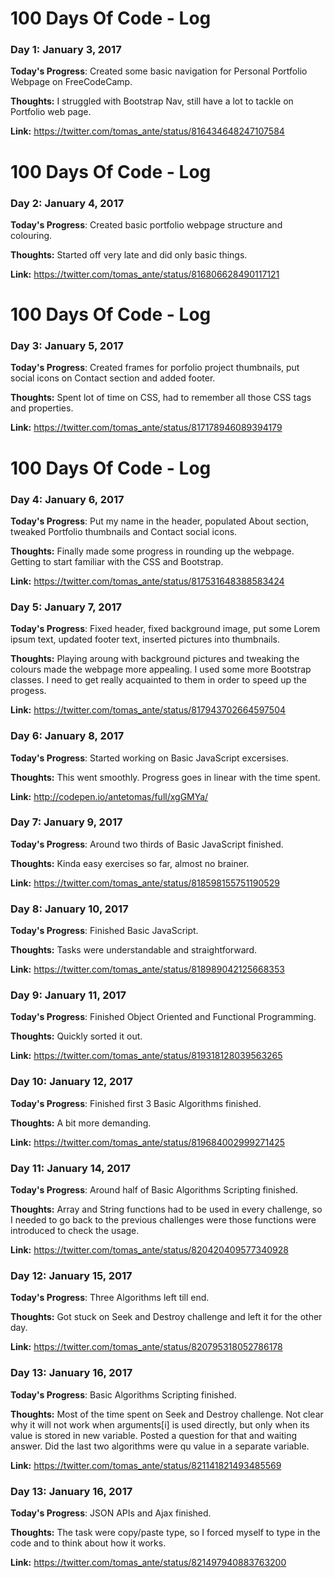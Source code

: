 # 100 Days Of Code - Log

### Day 1: January 3, 2017

**Today's Progress**: Created some basic navigation for Personal Portfolio Webpage on FreeCodeCamp.

**Thoughts:** I struggled with Bootstrap Nav, still have a lot to tackle on Portfolio web page.

**Link:** https://twitter.com/tomas_ante/status/816434648247107584

# 100 Days Of Code - Log

### Day 2: January 4, 2017

**Today's Progress**: Created basic portfolio webpage structure and colouring.

**Thoughts:** Started off very late and did only basic things.

**Link:** https://twitter.com/tomas_ante/status/816806628490117121

# 100 Days Of Code - Log

### Day 3: January 5, 2017

**Today's Progress**: Created frames for porfolio project thumbnails, put social icons on Contact section and added footer.

**Thoughts:** Spent lot of time on CSS, had to remember all those CSS tags and properties.

**Link:** https://twitter.com/tomas_ante/status/817178946089394179

# 100 Days Of Code - Log

### Day 4: January 6, 2017

**Today's Progress**: Put my name in the header, populated About section, tweaked Portfolio thumbnails and Contact social icons.

**Thoughts:** Finally made some progress in rounding up the webpage. Getting to start familiar with the CSS and Bootstrap.

**Link:** https://twitter.com/tomas_ante/status/817531648388583424

### Day 5: January 7, 2017

**Today's Progress**: Fixed header, fixed background image, put some Lorem ipsum text, updated footer text, inserted pictures into thumbnails.

**Thoughts:** Playing aroung with background pictures and tweaking the colours made the webpage more appealing. I used some more Bootstrap classes. I need to get really acquainted to them in order to speed up the progess.

**Link:** https://twitter.com/tomas_ante/status/817943702664597504

### Day 6: January 8, 2017

**Today's Progress**: Started working on Basic JavaScript excersises.

**Thoughts:** This went smoothly. Progress goes in linear with the time spent.

**Link:** http://codepen.io/antetomas/full/xgGMYa/

### Day 7: January 9, 2017

**Today's Progress**: Around two thirds of Basic JavaScript finished.

**Thoughts:** Kinda easy exercises so far, almost no brainer.

**Link:** https://twitter.com/tomas_ante/status/818598155751190529

### Day 8: January 10, 2017

**Today's Progress**: Finished Basic JavaScript.

**Thoughts:** Tasks were understandable and straightforward.

**Link:** https://twitter.com/tomas_ante/status/818989042125668353

### Day 9: January 11, 2017

**Today's Progress**: Finished Object Oriented and Functional Programming.

**Thoughts:** Quickly sorted it out.

**Link:** https://twitter.com/tomas_ante/status/819318128039563265

### Day 10: January 12, 2017

**Today's Progress**: Finished first 3 Basic Algorithms finished.

**Thoughts:** A bit more demanding.

**Link:** https://twitter.com/tomas_ante/status/819684002999271425

### Day 11: January 14, 2017

**Today's Progress**: Around half of Basic Algorithms Scripting finished.

**Thoughts:** Array and String functions had to be used in every challenge, so I needed to go back to the previous challenges were those functions were introduced to check the usage. 

**Link:** https://twitter.com/tomas_ante/status/820420409577340928

### Day 12: January 15, 2017

**Today's Progress**: Three Algorithms left till end.

**Thoughts:** Got stuck on Seek and Destroy challenge and left it for the other day.

**Link:** https://twitter.com/tomas_ante/status/820795318052786178

### Day 13: January 16, 2017

**Today's Progress**: Basic Algorithms Scripting finished.

**Thoughts:** Most of the time spent on Seek and Destroy challenge. Not clear why it will not work when arguments[i] is used directly, but only when its value is stored in new variable. Posted a question for that and waiting answer. Did the last two algorithms were qu
value in a separate variable.

**Link:** https://twitter.com/tomas_ante/status/821141821493485569

### Day 13: January 16, 2017

**Today's Progress**: JSON APIs and Ajax finished.

**Thoughts:** The task were copy/paste type, so I forced myself to type in the code and to think about how it works.

**Link:** https://twitter.com/tomas_ante/status/821497940883763200
